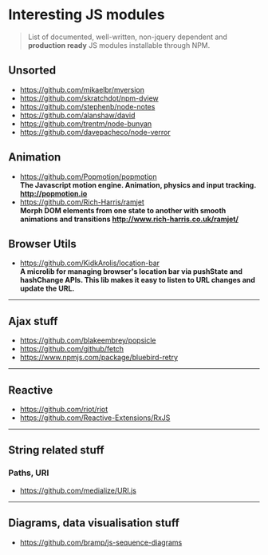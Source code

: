 # Interesting JS modules

> List of documented, well-written, non-jquery dependent and **production ready** JS modules installable through NPM.

## Unsorted
+ https://github.com/mikaelbr/mversion
+ https://github.com/skratchdot/npm-dview
+ https://github.com/stephenb/node-notes
+ https://github.com/alanshaw/david
+ https://github.com/trentm/node-bunyan
+ https://github.com/davepacheco/node-verror

## Animation
+ https://github.com/Popmotion/popmotion <br>
  **The Javascript motion engine. Animation, physics and input tracking. http://popmotion.io**
+ https://github.com/Rich-Harris/ramjet <br>
  **Morph DOM elements from one state to another with smooth animations and transitions http://www.rich-harris.co.uk/ramjet/**

## Browser Utils
+ https://github.com/KidkArolis/location-bar <br>
  **A microlib for managing browser's location bar via pushState and hashChange APIs. This lib makes it easy to listen to URL changes and update the URL.**

---

## Ajax stuff
+ https://github.com/blakeembrey/popsicle
+ https://github.com/github/fetch
+ https://www.npmjs.com/package/bluebird-retry

---

## Reactive
+ https://github.com/riot/riot
+ https://github.com/Reactive-Extensions/RxJS

---

## String related stuff

### Paths, URI

+ https://github.com/medialize/URI.js 

---

## Diagrams, data visualisation stuff

+ https://github.com/bramp/js-sequence-diagrams
